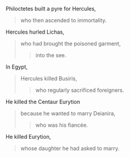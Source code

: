 Philoctetes built a pyre for Hercules, 
>who then ascended to immortality.  

Hercules hurled Lichas,
>who had brought the poisoned garment,
>>into the see.  

In Egypt,
>Hercules killed Busiris,
>>who regularly sacrificed foreigners.  

He killed the Centaur Eurytion
>because he wanted to marry Deianira,
>>who was his fiancée.  

He killed Eurytion,
>whose daughter he had asked to marry.  
